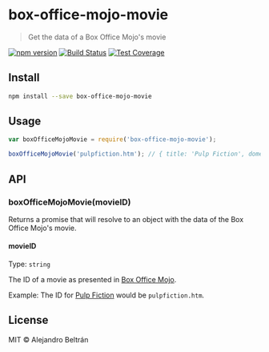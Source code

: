 # box-office-mojo-movie

> Get the data of a Box Office Mojo's movie

[![npm version](https://img.shields.io/npm/v/box-office-mojo-movie.svg)](https://npmjs.org/package/box-office-mojo-movie)
[![Build Status](https://travis-ci.org/alebelcor/box-office-mojo-movie.svg)](https://travis-ci.org/alebelcor/box-office-mojo-movie)
[![Test Coverage](https://img.shields.io/coveralls/alebelcor/box-office-mojo-movie/master.svg)](https://coveralls.io/github/alebelcor/box-office-mojo-movie)

## Install

```bash
npm install --save box-office-mojo-movie
```

## Usage

```js
var boxOfficeMojoMovie = require('box-office-mojo-movie');

boxOfficeMojoMovie('pulpfiction.htm'); // { title: 'Pulp Fiction', domesticGross: 107928762 }
```

## API

### boxOfficeMojoMovie(movieID)

Returns a promise that will resolve to an object with the data of the Box Office Mojo's movie.

#### movieID

Type: `string`

The ID of a movie as presented in [Box Office Mojo](http://www.boxofficemojo.com/).

Example: The ID for [Pulp Fiction](http://www.boxofficemojo.com/movies/?id=pulpfiction.htm) would be `pulpfiction.htm`.

## License

MIT © Alejandro Beltrán
